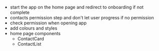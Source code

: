 - start the app on the home page and redirect to onboarding if not complete
- contacts permission step and don't let user progress if no permission
- check permission when opening app
- add colours and styles
- home page components
  - ContactCard
  - ContactList
